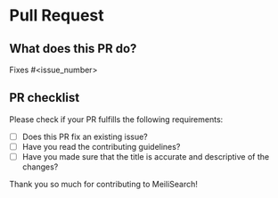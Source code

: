 # Pull Request

## What does this PR do?
Fixes #<issue_number>
<!-- Please link the issue you're trying to fix with this PR, if none then please create an issue first. -->

## PR checklist
Please check if your PR fulfills the following requirements:
- [ ] Does this PR fix an existing issue?
- [ ] Have you read the contributing guidelines?
- [ ] Have you made sure that the title is accurate and descriptive of the changes?

Thank you so much for contributing to MeiliSearch!
